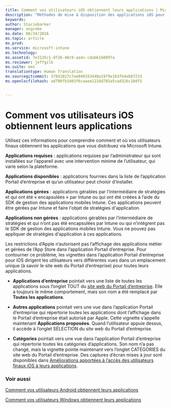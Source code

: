 ```yaml
---
title: Comment vos utilisateurs iOS obtiennent leurs applications | Microsoft Intune
description: "Méthodes de mise à disposition des applications iOS pour les utilisateurs finaux"
keywords: 
author: Staciebarker
manager: angrobe
ms.date: 08/24/2016
ms.topic: article
ms.prod: 
ms.service: microsoft-intune
ms.technology: 
ms.assetid: 7e3135c1-df26-48c9-aa4c-cdab6168897a
ms.reviewer: jeffgilb
ms.suite: ems
translationtype: Human Translation
ms.sourcegitcommit: 37841027c7ae040163440a19f9e163fb4eb87233
ms.openlocfilehash: ad780fb3403f6caaee1218d785a5cad326c18df5


---
```



# Comment vos utilisateurs iOS obtiennent leurs applications

Utilisez ces informations pour comprendre comment et où vos utilisateurs finaux obtiennent les applications que vous distribuez via Microsoft Intune.

**Applications requises** : applications requises par l’administrateur qui sont installées sur l’appareil avec une intervention minime de l’utilisateur, qui varie selon la plateforme.

**Applications disponibles** : applications fournies dans la liste de l’application Portail d’entreprise et qu’un utilisateur peut choisir d’installer.

**Applications gérées** : applications gérables par l’intermédiaire de stratégies et qui ont été « encapsulées » par Intune ou qui ont été créées à l’aide du SDK de gestion des applications mobiles Intune. Ces applications peuvent être gérées par Intune et faire l'objet de stratégies d'application.

**Applications non gérées** : applications gérables par l’intermédiaire de stratégies et qui n’ont pas été encapsulées par Intune ou qui n’intègrent pas le SDK de gestion des applications mobiles Intune. Vous ne pouvez pas appliquer de stratégies d'application à ces applications.

Les restrictions d’Apple n’autorisent pas l’affichage des applications métier et gérées de l’App Store dans l’application Portail d’entreprise. Pour contourner ce problème, les vignettes dans l’application Portail d’entreprise pour iOS dirigent les utilisateurs vers différentes vues dans un emplacement unique (à savoir le site web du Portail d’entreprise) pour toutes leurs applications.

- **Applications d’entreprise** pointait vers une liste de toutes les applications sous l’onglet TOUT du [site web du Portail d’entreprise](http://portal.manage.microsoft.com). Elle a toujours le même comportement, mais son nom a été remplacé par **Toutes les applications**.

- **Autres applications** pointait vers une vue dans l’application Portail d’entreprise qui répertorie toutes les applications dont l’affichage dans le Portail d’entreprise était autorisé par Apple. Cette vignette s’appelle maintenant **Applications proposées**. Quand l’utilisateur appuie dessus, il accède à l’onglet SÉLECTION du site web du Portail d’entreprise.

-  **Catégories** pointait vers une vue dans l’application Portail d’entreprise qui répertorie toutes les catégories d’applications. Son nom n’a pas changé, mais la vignette pointe maintenant vers l’onglet CATÉGORIES du site web du Portail d’entreprise.
Des captures d’écran mises à jour sont disponibles dans [Améliorations apportées à l’accès des utilisateurs finaux iOS à leurs applications](https://gallery.technet.microsoft.com/Improvements-in-how-iOS-d1104186).



### Voir aussi
[Comment vos utilisateurs Android obtiennent leurs applications](how-your-android-users-get-their-apps.md)

[Comment vos utilisateurs Windows obtiennent leurs applications](how-your-windows-users-get-their-apps.md)



<!--HONumber=Oct16_HO2-->


